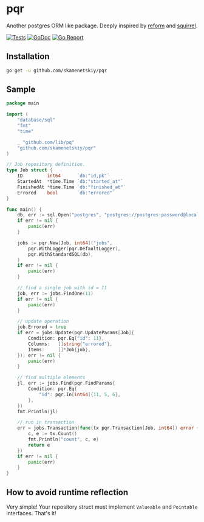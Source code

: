 # pqr
Another postgres ORM like package. Deeply inspired by [reform](https://github.com/go-reform/reform) and [squirrel](https://github.com/Masterminds/squirrel).

[![Tests](https://github.com/skamenetskiy/pqr/actions/workflows/tests.yml/badge.svg)](https://github.com/skamenetskiy/pqr/actions/workflows/tests.yml)
[![GoDoc](https://pkg.go.dev/badge/github.com/skamenetskiy/pqr)](https://pkg.go.dev/github.com/skamenetskiy/pqr) 
[![Go Report](https://goreportcard.com/badge/github.com/skamenetskiy/pqr)](https://goreportcard.com/report/github.com/skamenetskiy/pqr)

## Installation
```bash
go get -u github.com/skamenetskiy/pqr
```

## Sample

```go
package main

import (
	"database/sql"
	"fmt"
	"time"

	_ "github.com/lib/pq"
	"github.com/skamenetskiy/pqr"
)

// Job repository definition.
type Job struct {
	ID         int64      `db:"id,pk"`
	StartedAt  *time.Time `db:"started_at"`
	FinishedAt *time.Time `db:"finished_at"`
	Errored    bool       `db:"errored"`
}

func main() {
	db, err := sql.Open("postgres", "postgres://postgres:password@localhost:5432/postgres?sslmode=disable")
	if err != nil {
		panic(err)
	}

	jobs := pqr.New[Job, int64]("jobs",
		pqr.WithLogger(pqr.DefaultLogger),
		pqr.WithStandardSQL(db),
	)
	if err != nil {
		panic(err)
	}

	// find a single job with id = 11
	job, err := jobs.FindOne(11)
	if err != nil {
		panic(err)
	}

	// update operation
	job.Errored = true
	if err = jobs.Update(pqr.UpdateParams[Job]{
		Condition: pqr.Eq{"id": 11},
		Columns:   []string{"errored"},
		Items:     []*Job{job},
	}); err != nil {
		panic(err)
	}

	// find multiple elements
	jl, err := jobs.Find(pqr.FindParams{
		Condition: pqr.Eq{
			"id": pqr.In[int64]{11, 5, 6},
		},
	})
	fmt.Println(jl)

	// run in transaction
	err = jobs.Transaction(func(tx pqr.Transaction[Job, int64]) error {
		c, e := tx.Count()
		fmt.Println("count", c, e)
		return e
	})
	if err != nil {
		panic(err)
	}
}

```

## How to avoid runtime reflection
Very simple! Your repository struct must implement `Valueable` and `Pointable` interfaces. That's it!